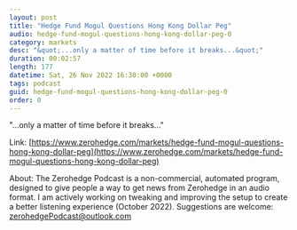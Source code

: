 ```yaml
---
layout: post
title: "Hedge Fund Mogul Questions Hong Kong Dollar Peg"
audio: hedge-fund-mogul-questions-hong-kong-dollar-peg-0
category: markets
desc: "&quot;...only a matter of time before it breaks...&quot;"
duration: 00:02:57
length: 177
datetime: Sat, 26 Nov 2022 16:30:00 +0000
tags: podcast
guid: hedge-fund-mogul-questions-hong-kong-dollar-peg-0
order: 0
---
```

&quot;...only a matter of time before it breaks...&quot;

Link: [https://www.zerohedge.com/markets/hedge-fund-mogul-questions-hong-kong-dollar-peg](https://www.zerohedge.com/markets/hedge-fund-mogul-questions-hong-kong-dollar-peg)

About: The Zerohedge Podcast is a non-commercial, automated program, designed to give people a way to get news from Zerohedge in an audio format.  I am actively working on tweaking and improving the setup to create a better listening experience (October 2022).  Suggestions are welcome: [zerohedgePodcast@outlook.com](mailto:zerohedgePodcast@outlook.com)